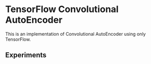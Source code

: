 # TensorFlow Convolutional AutoEncoder

This is an implementation of Convolutional AutoEncoder using only TensorFlow.


## Experiments
